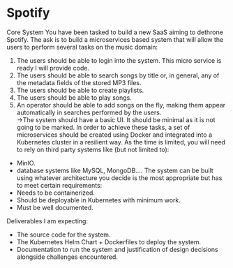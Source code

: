 # Spotify
Core System
You have been tasked to build a new SaaS aiming to dethrone Spotify. The ask is to build a microservices
based system that will allow the users to perform several tasks on the music domain:  
1. The users should be able to login into the system. This micro service is ready I will provide code.  
2. The users should be able to search songs by title or, in general, any of the metadata fields of the
stored MP3 files.   
3. The users should be able to create playlists.  
4. The users should be able to play songs.  
5. An operator should be able to add songs on the fly, making them appear automatically in
searches performed by the users.  
->The system should have a basic UI. It should be minimal as it is not going to be marked.
In order to achieve these tasks, a set of microservices should be created using Docker and integrated into a Kubernetes cluster in a resilient way. As the time is limited, you will need to rely on third party systems like
(but not limited to):  
- MinIO. 
- database systems like MySQL, MongoDB…. 
The system can be built using whatever architecture you decide is the most appropriate but has to meet
certain requirements:  
- Needs to be containerized.  
- Should be deployable in Kubernetes with minimum work.  
- Must be well documented.  

Deliverables
I am expecting: 
- The source code for the system.
 - The Kubernetes Helm Chart + Dockerfiles to deploy the system. 
- Documentation to run the system and justification of design decisions alongside challenges encountered.
